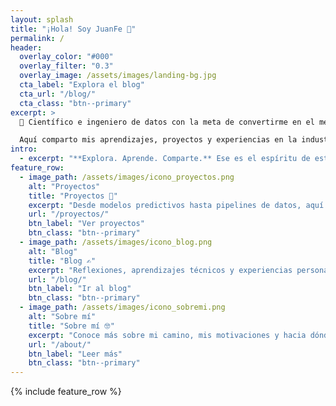 ```yaml
---
layout: splash
title: "¡Hola! Soy JuanFe 👋"
permalink: /
header:
  overlay_color: "#000"
  overlay_filter: "0.3"
  overlay_image: /assets/images/landing-bg.jpg
  cta_label: "Explora el blog"
  cta_url: "/blog/"
  cta_class: "btn--primary"
excerpt: >
  🎯 Científico e ingeniero de datos con la meta de convertirme en el mejor de Colombia (¡y tal vez de toda Latinoamérica!).

  Aquí comparto mis aprendizajes, proyectos y experiencias en la industria. ¡Bienvenid@ a mi rincón de datos!
intro:
  - excerpt: "**Explora. Aprende. Comparte.** Ese es el espíritu de este espacio."
feature_row:
  - image_path: /assets/images/icono_proyectos.png
    alt: "Proyectos"
    title: "Proyectos 🚀"
    excerpt: "Desde modelos predictivos hasta pipelines de datos, aquí verás lo que he estado construyendo."
    url: "/proyectos/"
    btn_label: "Ver proyectos"
    btn_class: "btn--primary"
  - image_path: /assets/images/icono_blog.png
    alt: "Blog"
    title: "Blog ✍️"
    excerpt: "Reflexiones, aprendizajes técnicos y experiencias personales del mundo del dato."
    url: "/blog/"
    btn_label: "Ir al blog"
    btn_class: "btn--primary"
  - image_path: /assets/images/icono_sobremi.png
    alt: "Sobre mí"
    title: "Sobre mí 🤓"
    excerpt: "Conoce más sobre mi camino, mis motivaciones y hacia dónde quiero llegar."
    url: "/about/"
    btn_label: "Leer más"
    btn_class: "btn--primary"
---
```


{% include feature_row %}
